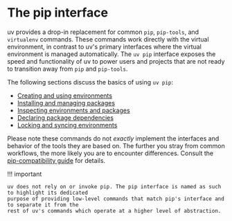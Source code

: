 # The pip interface

uv provides a drop-in replacement for common `pip`, `pip-tools`, and `virtualenv` commands. These
commands work directly with the virtual environment, in contrast to uv's primary interfaces where
the virtual environment is managed automatically. The `uv pip` interface exposes the speed and
functionality of uv to power users and projects that are not ready to transition away from `pip` and
`pip-tools`.

The following sections discuss the basics of using `uv pip`:

- [Creating and using environments](./environments.md)
- [Installing and managing packages](./packages.md)
- [Inspecting environments and packages](./inspection.md)
- [Declaring package dependencies](./dependencies.md)
- [Locking and syncing environments](./compile.md)

Please note these commands do not _exactly_ implement the interfaces and behavior of the tools they
are based on. The further you stray from common workflows, the more likely you are to encounter
differences. Consult the [pip-compatibility guide](./compatibility.md) for details.

!!! important

    uv does not rely on or invoke pip. The pip interface is named as such to highlight its dedicated
    purpose of providing low-level commands that match pip's interface and to separate it from the
    rest of uv's commands which operate at a higher level of abstraction.

